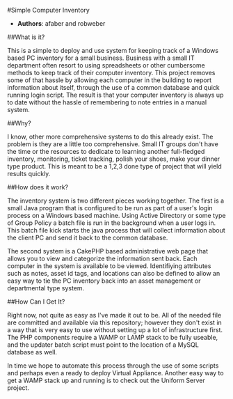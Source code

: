 #Simple Computer Inventory

* **Authors**: afaber and robweber

##What is it? 

This is a simple to deploy and use system for keeping track of a Windows based PC inventory for a small business. Business with a small IT department often resort to using spreadsheets or other cumbersome methods to keep track of their computer inventory. This project removes some of that hassle by allowing each computer in the building to report information about itself, through the use of a common database and quick running login script. The result is that your computer inventory is always up to date without the hassle of remembering to note entries in a manual system. 

##Why? 

I know, other more comprehensive systems to do this already exist. The problem is they are a little too comprehensive. Small IT groups don't have the time or the resources to dedicate to learning another full-fledged inventory, monitoring, ticket tracking, polish your shoes, make your dinner type product. This is meant to be a 1,2,3 done type of project that will yield results quickly. 

##How does it work? 

The inventory system is two different pieces working together. The first is a small Java program that is configured to be run as part of a user's login process on a Windows based machine. Using Active Directory or some type of Group Policy a batch file is run in the background when a user logs in. This batch file kick starts the java process that will collect information about the client PC and send it back to the common database. 

The second system is a CakePHP based administrative web page that allows you to view and categorize the information sent back. Each computer in the system is available to be viewed. Identifiying attributes such as notes, asset id tags, and locations can also be defined to allow an easy way to tie the PC inventory back into an asset management or departmental type system. 

##How Can I Get It? 

Right now, not quite as easy as I've made it out to be. All of the needed file are committed and available via this repository; however they don't exist in a way that is very easy to use without setting up a lot of infrastructure first. The PHP components require a WAMP or LAMP stack to be fully useable, and the updater batch script must point to the location of a MySQL database as well. 

In time we hope to automate this process through the use of some scripts and perhaps even a ready to deploy Virtual Appliance. Another easy way to get a WAMP stack up and running is to check out the Uniform Server project. 

